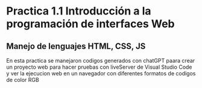 # Practica 1.1  Introducción a la programación de interfaces Web 


## Manejo de lenguajes HTML, CSS, JS

En esta practica se manejaron codigos generados con chatGPT paara crear un proyecto web para hacer pruebas con liveServer de Visual Studio Code y ver la ejecucion web en un navegador con diferentes formatos de codigos de color RGB
